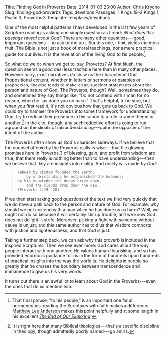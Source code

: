 Title: Finding God in Proverbs
Date: 2014-01-03 23:00
Author: Chris Krycho
Slug: finding-god-proverbs
Tags: devotions
Passages: 1 Kings 19–2 Kings 1, Psalm 3, Proverbs 3
Template: templates/devotions

One of the most helpful patterns I have developed in the last few years of Scripture reading is asking one simple question as I read: *What does this passage reveal about God?* There are many other questions---good, important questions---to ask of the text. But this one, I find, yields the most fruit. The Bible is not just a book of moral teachings, nor a mere practical guide for our lives. It is the revelation of the living God to his people.[^1]

So what do we do when we get to, say, Proverbs? At first blush, the question seems a good deal less tractable here than in many other places. However hairy, most narratives *do* show us the character of God. Propositional content, whether in letters or sermons or parables or prophecies, likewise tends to make clear, succinct statements about the person and nature of God. The Proverbs, though? Well, sometimes they do, and sometimes they say things like, "Do not contend with a man for no reason, when he has done you no harm." That's helpful, to be sure, but when you first read it, it's not obvious how that gets us back to God. We could try to hammer the Proverbs into some framework for understanding God, try to reduce their presence in the canon to a role in some theme or another.[^2] In the end, though, any such reductive effort is going to run aground on the shoals of misunderstanding---quite the opposite of the intent of the author.

The Proverbs often show us God's character sideways. If we believe that the counsel offered by the Proverbs really is wise---that the glowing promises here in Proverbs 3 of blessing, gain, and profit from wisdom are true, that there really is nothing better than to have understanding---then we believe that they are insights into reality. And reality was made *by God*:

>     Yahweh by wisdom founded the earth;
>         by understanding he established the heavens;
>     by his knowledge the deeps broke open,
>         and the clouds drop down the dew.
>     (Proverbs 3:19--20)

If we then start asking good questions of the text we find very quickly that we do have a path back to the person and nature of God. For example: *why* should we not contend with a man when he has done us no harm? Well, we ought not do so because it will certainly stir up trouble, and we know God does not delight in strife. Moreover, picking a fight with someone without cause is unjust, and this same author has told us that wisdom comports with justice and righteousness, and that *God* is just.

Taking a further step back, we can ask why this proverb is included in the inspired Scriptures. Then we see even more: God cares about the way people interact with one another. He values human flourishing, and so has provided enormous guidance for us in the form of hundreds upon hundreds of practical insights into the way the world is. He delights in people so greatly that he crosses the boundary between transcendence and immanence to give us his very words.

It turns out there is an awful lot to learn about God in the Proverbs---even the ones that do no mention him.

[^1]: That final phrase, "to his people," is an important one for all hermeneutics; reading the Scriptures with faith makes a difference. [Matthew Lee Anderson][mla] makes this point helpfully and at some length in his excellent [_The End of Our Exploring_][eoe].

[^2]: It is right here that many Biblical theologies---that's a specific discipline in theology, though admittedly poorly named---go amiss.

[mla]: http://mereorthodoxy.com/
[eoe]: http://www.amazon.com/End-Our-Exploring-Questioning-Confidence-ebook/dp/B00BUP1BQQ/?tag=krycho-20